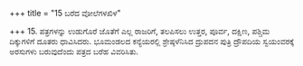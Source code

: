 +++
title = "15 ಬರೆದ ವೋಲೆಗಳಖಿಳ"

+++
15. ಪತ್ರಗಳನ್ನು ಉಡುಗೊರೆ ಜೊತೆಗೆ ಎಲ್ಲ ರಾಜರಿಗೆ, ತಲಪಿಸಲು ಉತ್ತರ, ಪೂರ್ವ, ದಕ್ಷಿಣ, ಪಶ್ಚಿಮ ದಿಕ್ಕುಗಳಿಗೆ ದೂತರು ಧಾವಿಸಿದರು. ಭೂಮಂಡಲದ ಕನ್ಯೆಯರಲ್ಲಿ ಶ್ರೇಷ್ಠಳೆನಿಸಿದ ದ್ರುಪದನ ಪುತ್ರಿ ದ್ರೌಪದಿಯ ಸ್ವಯಂವರಕ್ಕೆ ಅರಸುಗಳು ಬರುವುದೆಂದು ಪತ್ರದ ಬರೆಹ ವಿವರಿಸಿತು.